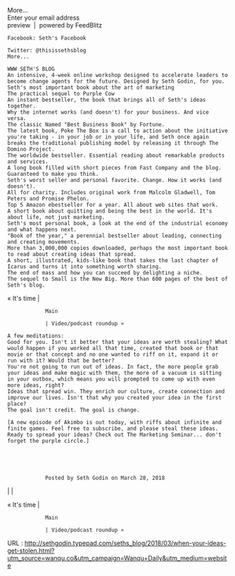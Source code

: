   More...  
    Enter your email address  
    preview  |  powered by FeedBlitz  
    






  
    Facebook: Seth's Facebook
	Twitter: @thisissethsblog  
    More...  
      
    WWW SETH'S BLOG  
    An intensive, 4-week online workshop designed to accelerate leaders to become change agents for the future. Designed by Seth Godin, for you.  
    Seth's most important book about the art of marketing  
    The practical sequel to Purple Cow  
    An instant bestseller, the book that brings all of Seth's ideas together.  
    Why the internet works (and doesn't) for your business. And vice versa.  
    The classic Named "Best Business Book" by Fortune.  
    The latest book, Poke The Box is a call to action about the initiative you're taking - in your job or in your life, and Seth once again breaks the traditional publishing model by releasing it through The Domino Project.  
    The worldwide bestseller. Essential reading about remarkable products and services.  
    A long book filled with short pieces from Fast Company and the blog. Guaranteed to make you think.  
    Seth's worst seller and personal favorite. Change. How it works (and doesn't).  
    All for charity. Includes original work from Malcolm Gladwell, Tom Peters and Promise Phelon.  
    Top 5 Amazon ebestseller for a year. All about web sites that work.  
    A short book about quitting and being the best in the world. It's about life, not just marketing.  
    Seth's most personal book, a look at the end of the industrial economy and what happens next.  
    "Book of the year," a perennial bestseller about leading, connecting and creating movements.  
    More than 3,000,000 copies downloaded, perhaps the most important book to read about creating ideas that spread.  
    A short, illustrated, kids-like book that takes the last chapter of Icarus and turns it into something worth sharing.  
    The end of mass and how you can succeed by delighting a niche.  
    The sequel to Small is the New Big. More than 600 pages of the best of Seth's blog.  
    
« It's time |
				Main
				| Video/podcast roundup »
  
    A few meditations:  
    Good for you. Isn't it better that your ideas are worth stealing? What would happen if you worked all that time, created that book or that movie or that concept and no one wanted to riff on it, expand it or run with it? Would that be better?  
    You're not going to run out of ideas. In fact, the more people grab your ideas and make magic with them, the more of a vacuum is sitting in your outbox, which means you will prompted to come up with even more ideas, right?   
    Ideas that spread win. They enrich our culture, create connection and improve our lives. Isn't that why you created your idea in the first place?  
    The goal isn't credit. The goal is change.  
       
    [A new episode of Akimbo is out today, with riffs about infinite and finite games. Feel free to subscribe, and please steal these ideas. Ready to spread your ideas? Check out The Marketing Seminar... don't forget the purple circle.]  
       
    
			
				Posted by Seth Godin on March 28, 2018
				
			
				  
    
 |  | 
  
    
« It's time |
				Main
				| Video/podcast roundup »
  
    
  URL : http://sethgodin.typepad.com/seths_blog/2018/03/when-your-ideas-get-stolen.html?utm_source=wanqu.co&utm_campaign=Wanqu+Daily&utm_medium=website